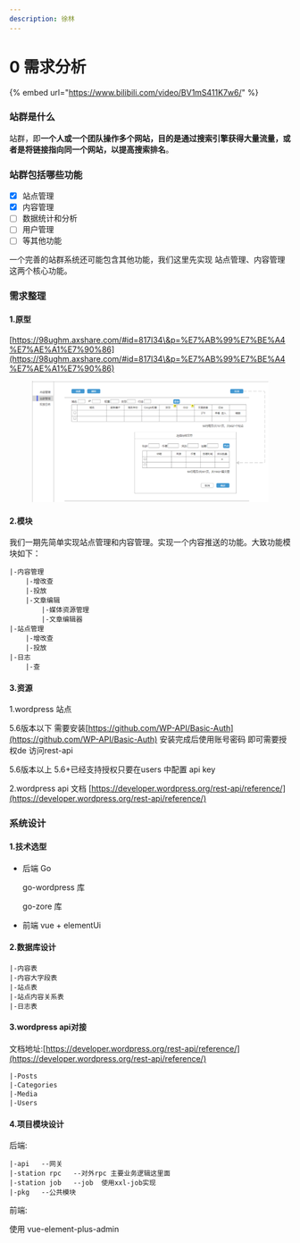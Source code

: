 ```yaml
---
description: 徐林
---
```


# 0️ 需求分析

{% embed url="https://www.bilibili.com/video/BV1mS411K7w6/" %}

### 站群是什么

站群，即**一个人或一个团队操作多个网站，目的是通过搜索引擎获得大量流量，或者是将链接指向同一个网站，以提高搜索排名**。

### 站群包括哪些功能

* [x] 站点管理
* [x] 内容管理
* [ ] 数据统计和分析
* [ ] 用户管理
* [ ] 等其他功能

一个完善的站群系统还可能包含其他功能，我们这里先实现 站点管理、内容管理这两个核心功能。

### 需求整理

#### 1.原型

[https://98ughm.axshare.com/#id=817l34\&p=%E7%AB%99%E7%BE%A4%E7%AE%A1%E7%90%86](https://98ughm.axshare.com/#id=817l34\&p=%E7%AB%99%E7%BE%A4%E7%AE%A1%E7%90%86)

<figure><img src="../.gitbook/assets/image (1) (1).png" alt=""><figcaption></figcaption></figure>

#### 2.模块

我们一期先简单实现站点管理和内容管理。实现一个内容推送的功能。大致功能模块如下：

```
|-内容管理
    |-增改查
    |-投放
    |-文章编辑
        |-媒体资源管理
        |-文章编辑器
|-站点管理
    |-增改查
    |-投放
|-日志
    |-查
```

#### 3.资源

1.wordpress 站点

5.6版本以下 需要安装[https://github.com/WP-API/Basic-Auth](https://github.com/WP-API/Basic-Auth) 安装完成后使用账号密码 即可需要授权de 访问rest-api

5.6版本以上 5.6+已经支持授权只要在users 中配置 api key

2.wordpress api 文档 [https://developer.wordpress.org/rest-api/reference/](https://developer.wordpress.org/rest-api/reference/)

### 系统设计

#### 1.技术选型

*   后端 Go

    go-wordpress 库

    go-zore 库
* 前端 vue + elementUi

#### 2.数据库设计

```
|-内容表
|-内容大字段表
|-站点表
|-站点内容关系表
|-日志表
```

#### 3.wordpress api对接

文档地址:[https://developer.wordpress.org/rest-api/reference/](https://developer.wordpress.org/rest-api/reference/)

```
|-Posts
|-Categories
|-Media
|-Users
```

#### 4.项目模块设计

后端:

```
|-api   --网关
|-station rpc   --对外rpc 主要业务逻辑这里面
|-station job   --job  使用xxl-job实现
|-pkg   --公共模块
```

前端:

使用 vue-element-plus-admin

